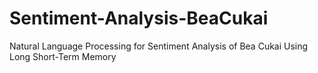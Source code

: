 # Sentiment-Analysis-BeaCukai
Natural Language Processing for Sentiment Analysis of Bea Cukai Using Long Short-Term Memory

